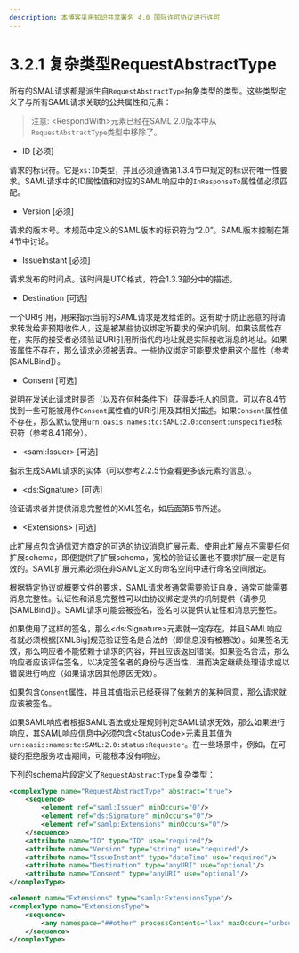 ```yaml
---
description: 本博客采用知识共享署名 4.0 国际许可协议进行许可
---
```


# 3.2.1 复杂类型RequestAbstractType

所有的SMAL请求都是派生自```RequestAbstractType```抽象类型的类型。这些类型定义了与所有SAML请求关联的公共属性和元素：

> 注意: \<RespondWith\>元素已经在SAML 2.0版本中从```RequestAbstractType```类型中移除了。

+ ID [必须]

请求的标识符。它是```xs:ID```类型，并且必须遵循第1.3.4节中规定的标识符唯一性要求。SAML请求中的ID属性值和对应的SAML响应中的```InResponseTo```属性值必须匹配。

+ Version [必须]

请求的版本号。本规范中定义的SAML版本的标识符为“2.0”。SAML版本控制在第4节中讨论。

+ IssueInstant [必须]

请求发布的时间点。该时间是UTC格式，符合1.3.3部分中的描述。

+ Destination [可选]

一个URI引用，用来指示当前的SAML请求是发给谁的。这有助于防止恶意的将请求转发给非预期收件人，这是被某些协议绑定所要求的保护机制。如果该属性存在，实际的接受者必须验证URI引用所指代的地址就是实际接收消息的地址。如果该属性不存在，那么请求必须被丢弃。一些协议绑定可能要求使用这个属性（参考[SAMLBind]）。

+ Consent [可选]

说明在发送此请求时是否（以及在何种条件下）获得委托人的同意。可以在8.4节找到一些可能被用作```Consent```属性值的URI引用及其相关描述。如果```Consent```属性值不存在，那么默认使用```urn:oasis:names:tc:SAML:2.0:consent:unspecified```标识符（参考8.4.1部分）。

+ \<saml:Issuer\> [可选]

指示生成SAML请求的实体（可以参考2.2.5节查看更多该元素的信息）。

+ \<ds:Signature\> [可选]

验证请求者并提供消息完整性的XML签名，如后面第5节所述。

+ \<Extensions\> [可选]

此扩展点包含通信双方商定的可选的协议消息扩展元素。使用此扩展点不需要任何扩展schema，即便提供了扩展schema，宽松的验证设置也不要求扩展一定是有效的。SAML扩展元素必须在非SAML定义的命名空间中进行命名空间限定。

根据特定协议或概要文件的要求，SAML请求者通常需要验证自身，通常可能需要消息完整性。认证性和消息完整性可以由协议绑定提供的机制提供（请参见[SAMLBind]）。SAML请求可能会被签名，签名可以提供认证性和消息完整性。

如果使用了这样的签名，那么\<ds:Signature\>元素就一定存在，并且SAML响应者就必须根据[XMLSig]规范验证签名是合法的（即信息没有被篡改）。如果签名无效，那么响应者不能依赖于请求的内容，并且应该返回错误。如果签名合法，那么响应者应该评估签名，以决定签名者的身份与适当性，进而决定继续处理请求或以错误进行响应（如果请求因其他原因无效）。

如果包含```Consent```属性，并且其值指示已经获得了依赖方的某种同意，那么请求就应该被签名。

如果SAML响应者根据SAML语法或处理规则判定SAML请求无效，那么如果进行响应，其SAML响应信息中必须包含\<StatusCode\>元素且其值为```urn:oasis:names:tc:SAML:2.0:status:Requester```。在一些场景中，例如，在可疑的拒绝服务攻击期间，可能根本没有响应。

下列的schema片段定义了```RequestAbstractType```复杂类型：

```xml
<complexType name="RequestAbstractType" abstract="true">
    <sequence>
        <element ref="saml:Issuer" minOccurs="0"/>
        <element ref="ds:Signature" minOccurs="0"/>
        <element ref="samlp:Extensions" minOccurs="0"/>
    </sequence>
    <attribute name="ID" type="ID" use="required"/>
    <attribute name="Version" type="string" use="required"/>
    <attribute name="IssueInstant" type="dateTime" use="required"/>
    <attribute name="Destination" type="anyURI" use="optional"/>
    <attribute name="Consent" type="anyURI" use="optional"/>
</complexType>

<element name="Extensions" type="samlp:ExtensionsType"/>
<complexType name="ExtensionsType">
    <sequence>
        <any namespace="##other" processContents="lax" maxOccurs="unbounded"/>
    </sequence>
</complexType>
```